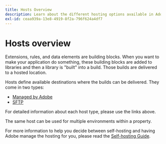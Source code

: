 ```yaml
---
title: Hosts Overview
description: Learn about the different hosting options available in Adobe Experience Platform Launch.
exl-id: ceaa939a-13e8-4919-8f2a-796f624a4df7
---
```

# Hosts overview

Extensions, rules, and data elements are building blocks. When you want to make your application do something, these building blocks are added to libraries and then a library is "built" into a build. Those builds are delivered to a hosted location.

Hosts define available destinations where the builds can be delivered. They come in two types:

* [Managed by Adobe](/help/launch-reference/publishing/hosts/managed-by-adobe-host.md) 
* [SFTP](/help/launch-reference/publishing/hosts/sftp-host.md)

For detailed information about each host type, please use the links above.

The same host can be used for multiple environments within a property.

For more information to help you decide between self-hosting and having Adobe manage the hosting for you, please read the [Self-hosting Guide](/help/launch-reference/publishing/hosts/self-hosting-libraries.md).
